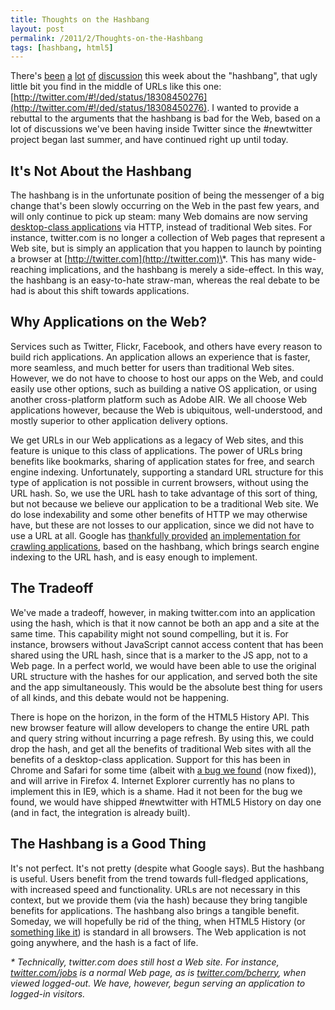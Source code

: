 ```yaml
---
title: Thoughts on the Hashbang
layout: post
permalink: /2011/2/Thoughts-on-the-Hashbang
tags: [hashbang, html5]
---
```


There's [been][Breaking the Web with hash-bangs] [a][Going Postel] [lot][hashbanghell] [of][Tim Bray] [discussion][JsMentors Thread] this week about the "hashbang", that ugly little bit you find in the middle of URLs like this one: [http://twitter.com/#!/ded/status/18308450276](http://twitter.com/#!/ded/status/18308450276). I wanted to provide a rebuttal to the arguments that the hashbang is bad for the Web, based on a lot of discussions we've been having inside Twitter since the #newtwitter project began last summer, and have continued right up until today.

## It's Not About the Hashbang

The hashbang is in the unfortunate position of being the messenger of a big change that's been slowly occurring on the Web in the past few years, and will only continue to pick up steam: many Web domains are now serving [desktop-class applications][SPI Manifesto] via HTTP, instead of traditional Web sites.  For instance, twitter.com is no longer a collection of Web pages that represent a Web site, but is simply an application that you happen to launch by pointing a browser at [http://twitter.com](http://twitter.com)\*.  This has many wide-reaching implications, and the hashbang is merely a side-effect.  In this way, the hashbang is an easy-to-hate straw-man, whereas the real debate to be had is about this shift towards applications.

## Why Applications on the Web?

Services such as Twitter, Flickr, Facebook, and others have every reason to build rich applications.  An application allows an experience that is faster, more seamless, and much better for users than traditional Web sites.  However, we do not have to choose to host our apps on the Web, and could easily use other options, such as building a native OS application, or using another cross-platform platform such as Adobe AIR.  We all choose Web applications however, because the Web is ubiquitous, well-understood, and mostly superior to other application delivery options.

We get URLs in our Web applications as a legacy of Web sites, and this feature is unique to this class of applications.  The power of URLs bring benefits like bookmarks, sharing of application states for free, and search engine indexing.  Unfortunately, supporting a standard URL structure for this type of application is not possible in current browsers, without using the URL hash.  So, we use the URL hash to take advantage of this sort of thing, but not because we believe our application to be a traditional Web site.  We do lose indexability and some other benefits of HTTP we may otherwise have, but these are not losses to our application, since we did not have to use a URL at all.  Google has [thankfully provided][Hashbang proposal] [an implementation for crawling applications][AJAX Crawling Spec], based on the hashbang, which brings search engine indexing to the URL hash, and is easy enough to implement.

## The Tradeoff

We've made a tradeoff, however, in making twitter.com into an application using the hash, which is that it now cannot be both an app and a site at the same time.  This capability might not sound compelling, but it is.  For instance, browsers without JavaScript cannot access content that has been shared using the URL hash, since that is a marker to the JS app, not to a Web page.  In a perfect world, we would have been able to use the original URL structure with the hashes for our application, and served both the site and the app simultaneously.  This would be the absolute best thing for users of all kinds, and this debate would not be happening.

There is hope on the horizon, in the form of the HTML5 History API.  This new browser feature will allow developers to change the entire URL path and query string without incurring a page refresh.  By using this, we could drop the hash, and get all the benefits of traditional Web sites with all the benefits of a desktop-class application.  Support for this has been in Chrome and Safari for some time (albeit with [a bug we found][Webkit bug] (now fixed)), and will arrive in Firefox 4.  Internet Explorer currently has no plans to implement this in IE9, which is a shame.  Had it not been for the bug we found, we would have shipped #newtwitter with HTML5 History on day one (and in fact, the integration is already built).

## The Hashbang is a Good Thing

It's not perfect.  It's not pretty (despite what Google says).  But the hashbang is useful.  Users benefit from the trend towards full-fledged applications, with increased speed and functionality.  URLs are not necessary in this context, but we provide them (via the hash) because they bring tangible benefits for applications.  The hashbang also brings a tangible benefit.  Someday, we will hopefully be rid of the thing, when HTML5 History (or [something like it][Saner HTML5 History Management]) is standard in all browsers.  The Web application is not going anywhere, and the hash is a fact of life.

<span class="note"><em>\* Technically, twitter.com does still host a Web site.  For instance, [twitter.com/jobs](http://twitter.com/jobs) is a normal Web page, as is [twitter.com/bcherry](http://twitter.com/bcherry), when viewed logged-out.  We have, however, begun serving an application to logged-in visitors.</em></span>


[WSJ on Gawker Outage]: http://blogs.wsj.com/digits/2011/02/07/gawker-outage-causing-twitter-stir
[JsMentors Thread]: http://groups.google.com/group/jsmentors/browse_thread/thread/e493573c4de5d5f9?hl=en_US
[AJAX Crawling Spec]: http://code.google.com/web/ajaxcrawling/docs/getting-started.html
[hashbanghell]: http://simonwillison.net/tags/hashbanghell/
[Going Postel]: http://adactio.com/journal/4346/
[Breaking the Web with hash-bangs]: http://isolani.co.uk/blog/javascript/BreakingTheWebWithHashBangs
[Tim Bray]: http://www.tbray.org/ongoing/When/201x/2011/02/09/Hash-Blecch
[Hashbang proposal]: http://googlewebmastercentral.blogspot.com/2009/10/proposal-for-making-ajax-crawlable.html
[SPI Manifesto]: http://itsnat.sourceforge.net/php/spim/spi_manifesto_en.php
[Webkit Bug]: https://bugs.webkit.org/show_bug.cgi?id=42940
[Bug Repro]: http://www.bcherry.net/playground/pushstate
[Saner HTML5 History Management]: http://www.adequatelygood.com/2010/7/Saner-HTML5-History-Management
[The Web is Dead]: http://www.wired.com/magazine/2010/08/ff_webrip/all/1

